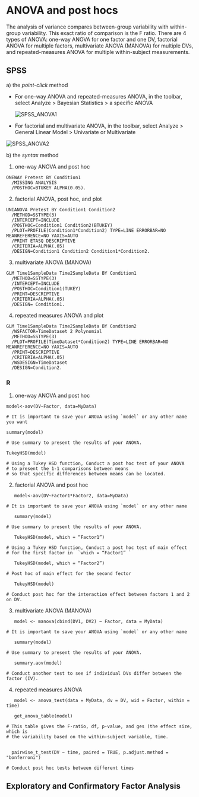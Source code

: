 # ANOVA and post hocs

The analysis of variance compares between-group variability with within-group variability. This exact ratio of comparison is the F ratio. There are 4 types of ANOVA: one-way ANOVA for one factor and one DV, factorial ANOVA for multiple factors, multivariate ANOVA (MANOVA) for multiple DVs, and repeated-measures ANOVA for multiple within-subject measurements.


## SPSS
a) the *point-click* method

- For one-way ANOVA and repeated-measures ANOVA, in the toolbar, select Analyze > Bayesian Statistics > a specific ANOVA
  
  ![SPSS_ANOVA1](https://github.com/petrayang2002/InterStatHub/assets/155834271/323aadab-f63f-4324-a05b-bd25a8f3ac9a)

  
- For factorial and multivariate ANOVA, in the toolbar, select Analyze > General Linear Model > Univariate or Multivariate
  
![SPSS_ANOVA2](https://github.com/petrayang2002/InterStatHub/assets/155834271/5b7f88b3-f906-491e-b2cb-9bdcfff7aa49)



b) the *syntax* method

1. one-way ANOVA and post hoc
```
ONEWAY Pretest BY Condition1
  /MISSING ANALYSIS
  /POSTHOC=BTUKEY ALPHA(0.05).
```

2. factorial ANOVA, post hoc, and plot
```
UNIANOVA Pretest BY Condition1 Condition2
  /METHOD=SSTYPE(3)
  /INTERCEPT=INCLUDE
  /POSTHOC=Condition1 Condition2(BTUKEY) 
  /PLOT=PROFILE(Condition1*Condition2) TYPE=LINE ERRORBAR=NO MEANREFERENCE=NO YAXIS=AUTO
  /PRINT ETASQ DESCRIPTIVE
  /CRITERIA=ALPHA(.05)
  /DESIGN=Condition1 Condition2 Condition1*Condition2.
```

3. multivariate ANOVA (MANOVA)
```
GLM Time1SampleData Time2SampleData BY Condition1
  /METHOD=SSTYPE(3)
  /INTERCEPT=INCLUDE
  /POSTHOC=Condition1(TUKEY) 
  /PRINT=DESCRIPTIVE
  /CRITERIA=ALPHA(.05)
  /DESIGN= Condition1.
```

4. repeated measures ANOVA and plot
```
GLM Time1SampleData Time2SampleData BY Condition2
  /WSFACTOR=TimeDataset 2 Polynomial 
  /METHOD=SSTYPE(3)
  /PLOT=PROFILE(TimeDataset*Condition2) TYPE=LINE ERRORBAR=NO MEANREFERENCE=NO YAXIS=AUTO
  /PRINT=DESCRIPTIVE 
  /CRITERIA=ALPHA(.05)
  /WSDESIGN=TimeDataset 
  /DESIGN=Condition2.
```


### R

1. one-way ANOVA and post hoc
```
model<-aov(DV~Factor, data=MyData)

# It is important to save your ANOVA using `model` or any other name you want

summary(model)

# Use summary to present the results of your ANOVA.

TukeyHSD(model)

# Using a Tukey HSD function, Conduct a post hoc test of your ANOVA
# to present the 1-1 comparisons between means
# so that specific differences between means can be located.
```


2. factorial ANOVA and post hoc
```
   model<-aov(DV~Factor1*Factor2, data=MyData)

# It is important to save your ANOVA using `model` or any other name

   summary(model)

# Use summary to present the results of your ANOVA.

   TukeyHSD(model, which = “Factor1”)

# Using a Tukey HSD function, Conduct a post hoc test of main effect
# for the first factor in  `which = “Factor1” `

   TukeyHSD(model, which = “Factor2”)

# Post hoc of main effect for the second fector

   TukeyHSD(model)

# Conduct post hoc for the interaction effect between factors 1 and 2 on DV.
```



3. multivariate ANOVA (MANOVA)
```
   model <- manova(cbind(DV1, DV2) ~ Factor, data = MyData)

# It is important to save your ANOVA using `model` or any other name

   summary(model)

# Use summary to present the results of your ANOVA.

   summary.aov(model)

# Conduct another test to see if individual DVs differ between the factor (IV).
```


4. repeated measures ANOVA
``` 
   model <- anova_test(data = MyData, dv = DV, wid = Factor, within = time)

   get_anova_table(model)

# This table gives the F-ratio, df, p-value, and ges (the effect size, which is
# the variability based on the within-subject variable, time.

  
  pairwise_t_test(DV ~ time, paired = TRUE, p.adjust.method = "bonferroni")

# Conduct post hoc tests between different times
```





## Exploratory and Confirmatory Factor Analysis
